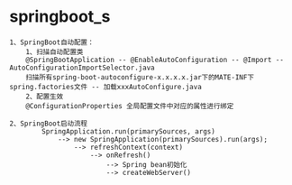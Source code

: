 # springboot_s
    1、SpringBoot自动配置：
        1、扫描自动配置类
        @SpringBootApplication -- @EnableAutoConfiguration -- @Import -- AutoConfigurationImportSelector.java
        扫描所有spring-boot-autoconfigure-x.x.x.x.jar下的MATE-INF下spring.factories文件 -- 加载xxxAutoConfigure.java
        2、配置生效
        @ConfigurationProperties 全局配置文件中对应的属性进行绑定
    
    2、SpringBoot启动流程
            SpringApplication.run(primarySources, args)
                --> new SpringApplication(primarySources).run(args);
                    --> refreshContext(context)
                        --> onRefresh() 
                            --> Spring bean初始化
                            --> createWebServer()